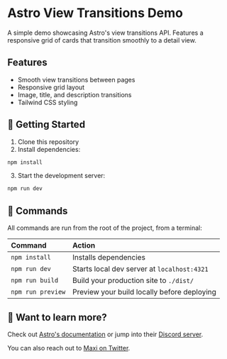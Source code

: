 # Astro View Transitions Demo

A simple demo showcasing Astro's view transitions API. Features a responsive grid of cards that transition smoothly to a detail view.

## Features

- Smooth view transitions between pages
- Responsive grid layout
- Image, title, and description transitions
- Tailwind CSS styling

## 🚀 Getting Started

1. Clone this repository
2. Install dependencies:
```bash
npm install
```
3. Start the development server:
```bash
npm run dev
```

## 🧞 Commands

All commands are run from the root of the project, from a terminal:

| Command                | Action                                           |
| :--------------------- | :----------------------------------------------- |
| `npm install`          | Installs dependencies                            |
| `npm run dev`          | Starts local dev server at `localhost:4321`      |
| `npm run build`        | Build your production site to `./dist/`          |
| `npm run preview`      | Preview your build locally before deploying      |

## 👀 Want to learn more?

Check out [Astro's documentation](https://docs.astro.build) or jump into their [Discord server](https://astro.build/chat).

You can also reach out to [Maxi on Twitter](https://twitter.com/charca).
